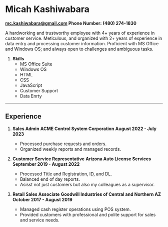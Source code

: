 # Micah Kashiwabara  

**mc.kashiwabara@gmail.com Phone Number: (480) 274-1830**

A hardworking and trustworthy employee with 4+ years of experience in customer service. Meticulous, and organized with 2+ years of experience in data entry and processing customer information. Proficient with MS Office and Windows OS; and always open to challenges and ambiguous tasks.

1. **Skills**
    * MS Office Suite
    * Windows OS
    * HTML
    * CSS
    * JavaScript
    * Customer Support
    * Data Enrty

---

## Experience
1. **Sales Admin**
    **ACME Control System Corporation**
    **August 2022 - July 2023**

    * Processed purchase requests and orders.
    * Organized weekly reports and managed records.

2. **Customer Service Representative**
    **Arizona Auto License Services**
    **September 2019 - August 2022**

    * Processed Title and Registration, ID, and DL.
    * Balanced end of day reports.
    * Asisst not just customers but also my colleagues as a supervisor.  

3. **Retail Sales Associate**
    **Goodwill Industries of Central and Northern AZ**
    **October 2017 - August 2019**

    * Managed cash register operations using POS system.
    * Provided customers with professional and polite support for sales and service needs.